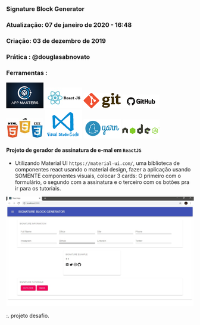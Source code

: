 ### Signature Block Generator 
### Atualização: 07 de janeiro de 2020 - 16:48
### Criação: 03 de dezembro de 2019
### Prática : @douglasabnovato

### Ferramentas : 

![AppMasters](/images/logo-appmasters.png)
![ReactJS](/images/logo-reactjs.jpg)
![Git](/images/logo-git.png)
![Github](/images/logo-github.png)
![HTML/CSS/Javascript](/images/logo-html-css-js.jpeg)
![VSCode](/images/logo-VSCode.png)
![Yarn](/images/logo-yarn.png)
![Nodejs](/images/logo-nodejs.png)

#### Projeto de gerador de assinatura de e-mal em `ReactJS` 
- Utilizando Material UI `https://material-ui.com/`, uma biblioteca de componentes react usando o material design, fazer a aplicação usando SOMENTE componentes visuais, colocar 3 cards: O primeiro com o formulário, o segundo com a assinatura e o terceiro com os botões pra ir para os tutoriais.

![Sistema](/images/tela-1.jpg)

:. projeto desafio.